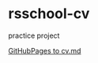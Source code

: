 # rsschool-cv
practice project

[GitHubPages to cv.md](https://github.com/origami1024/rsschool-cv/blob/gh-pages/cv.md)